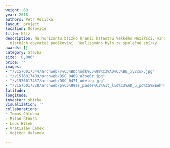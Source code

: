 ```yaml
---
weight: 60
year: 2018
authors: Petr Velička
layout: project
location: Oslavice
title: Kříž
description: Na horizontu blízko hranic katastru Velkého Meziříčí, vzniklo z iniciativy
  místních obyvatel poděkování. Realizováno bylo ze společné sbírky.
awards: []
category: Stavba
size: '0,006'
price: ''
images:
- "/v1576017344/archweb/v%C3%BDchodk%C5%99%C3%AD%C5%BE_xy2xux.jpg"
- "/v1576017409/archweb/DSC_0469_a3se6r.jpg"
- "/v1576017457/archweb/DSC_0471_udvlog.jpg"
- "/v1576017528/archweb/p%C5%99es_pades%C3%A1t_lid%C3%AD_u_po%C5%BEehn%C3%A1n%C3%AD_mufvta.jpg"
latitude: 
longitude: 
investor: sbírka
visualization: ''
collaborations:
- Tomáš Chlubna
- Milan Štoksa
- Leoš Bílek
- Vratislav Čamek
- Vojtěch Halámek

---
```

